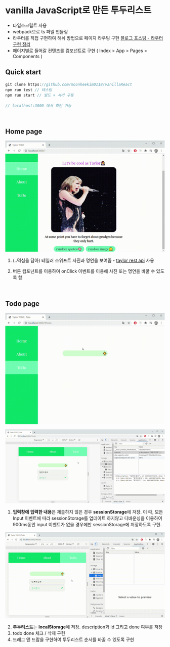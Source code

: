 # vanilla JavaScript로 만든 투두리스트

-   타입스크립트 사용
-   webpack으로 ts 파일 번들링
-   라우터를 직접 구현하여 해쉬 방법으로 페이지 라우팅 구현 [블로그 포스팅 - 라우터 구현 정리](https://mooneedev.netlify.app/Frontend/%EB%B0%94%EB%8B%90%EB%9D%BC%EC%9E%90%EB%B0%94%EC%8A%A4%ED%81%AC%EB%A6%BD%ED%8A%B8%EB%A1%9C%20%EB%A6%AC%EC%95%A1%ED%8A%B8%20%EB%94%B0%EB%9D%BC%EC%9E%A1%EA%B8%B0/)
-   페이지별로 들어갈 컨텐츠를 컴포넌트로 구현 ( Index > App > Pages > Components )

## Quick start

```javascript
git clone https://github.com/moonheekim0118/vanillaReact
npm run test // 테스팅
npm run start // 빌드 + 서버 구동

// localhost:3000 에서 확인 가능
```

<br/>

## Home page

![](./demos/demo1.gif)

1. (..덕심을 담아) 테일러 스위프트 사진과 명언을 보여줌 - [taylor rest api](https://taylor.rest/) 사용

2. 버튼 컴포넌트를 이용하여 onClick 이벤트를 이용해 사진 또는 명언을 바꿀 수 있도록 함

<br/>

## Todo page

![](./demos/demo2.gif)

![](./demos/demo3.gif)

1. **입력창에 입력한 내용**은 제출하지 않은 경우 **sessionStorage**에 저장. 이 때, 모든 Input 이벤트에 따라 sessionStorage를 업데이트 하지않고 디바운싱을 이용하여 900ms동안 input 이벤트가 없을 경우에만 sessionStorage에 저장하도록 구현.

![](./demos/demo4.gif)

2. **투두리스트**는 **localStorage**에 저장. description과 id 그리고 done 여부를 저장
3. todo done 체크 / 삭제 구현
4. 드래그 앤 드랍을 구현하여 투두리스트 순서를 바꿀 수 있도록 구현

<br/>
